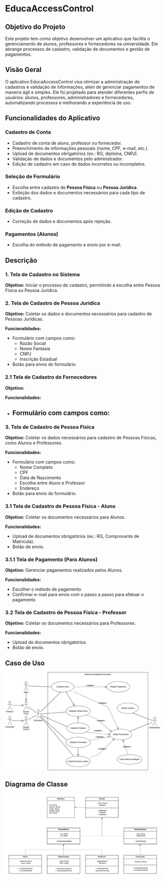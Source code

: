 # EducaAccessControl

## Objetivo do Projeto

Este projeto tem como objetivo desenvolver um aplicativo que facilita o gerenciamento de alunos, professores e fornecedores na universidade. Ele abrange processos de cadastro, validação de documentos e gestão de pagamentos.

## Visão Geral

O aplicativo EducaAccessControl visa otimizar a administração de cadastros e validação de informações, além de gerenciar pagamentos de maneira ágil e simples. Ele foi projetado para atender diferentes perfis de usuários: alunos, professores, administradores e fornecedores, automatizando processos e melhorando a experiência de uso.

## Funcionalidades do Aplicativo

### Cadastro de Conta
- Cadastro de conta de aluno, professor ou fornecedor.
- Preenchimento de informações pessoais (nome, CPF, e-mail, etc.).
- Upload de documentos obrigatórios (ex.: RG, diploma, CNPJ).
- Validação de dados e documentos pelo administrador.
- Edição de cadastro em caso de dados incorretos ou incompletos.

### Seleção de Formulário
- Escolha entre cadastro de **Pessoa Física** ou **Pessoa Jurídica**.
- Exibição dos dados e documentos necessários para cada tipo de cadastro.

### Edição de Cadastro
- Correção de dados e documentos após rejeição.

### Pagamentos (Alunos)
- Escolha do método de pagamento e envio por e-mail.

## Descrição

### 1. Tela de Cadastro no Sistema
**Objetivo:** Iniciar o processo de cadastro, permitindo a escolha entre Pessoa Física ou Pessoa Jurídica.

### 2. Tela de Cadastro de Pessoa Jurídica
**Objetivo:** Coletar os dados e documentos necessários para cadastro de Pessoas Jurídicas.

**Funcionalidades:**
- Formulário com campos como:
  - Razão Social
  - Nome Fantasia
  - CNPJ
  - Inscrição Estadual
- Botão para envio do formulário.

### 2.1 Tela de Cadastro de Fornecedores
**Objetivo:** 

**Funcionalidades:**
- Formulário com campos como:
  - 

### 3. Tela de Cadastro de Pessoa Física
**Objetivo:** Coletar os dados necessários para cadastro de Pessoas Físicas, como Alunos e Professores.

**Funcionalidades:**
- Formulário com campos como:
  - Nome Completo
  - CPF
  - Data de Nascimento
  - Escolha entre Aluno e Professor
  - Endereço
- Botão para envio do formulário.

### 3.1 Tela de Cadastro de Pessoa Física - Aluno
**Objetivo:** Coletar os documentos necessários para Alunos.

**Funcionalidades:**
- Upload de documentos obrigatórios (ex.: RG, Comprovante de Matrícula).
- Botão de envio.

### 3.1.1 Tela de Pagamento (Para Alunos)
**Objetivo:** Gerenciar pagamentos realizados pelos Alunos.

**Funcionalidades:**
- Escolher o método de pagamento
- Confirmar e-mail para envio com o passo a passo para efetuar o pagamento

### 3.2 Tela de Cadastro de Pessoa Física - Professor
**Objetivo:** Coletar os documentos necessários para Professores.

**Funcionalidades:**
- Upload de documentos obrigatórios.
- Botão de envio.

## Caso de Uso

![Casos de Uso](Documentacao/req_img_1.png)

## Diagrama de Classe

![Diagrama de Classe](Documentacao/diag_img_1.png)

